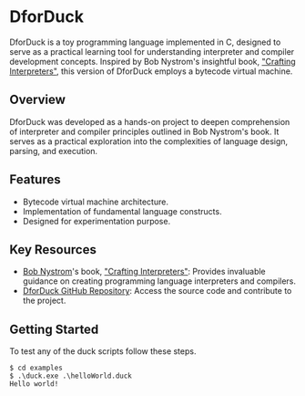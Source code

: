 

# DforDuck

DforDuck is a toy programming language implemented in C, designed to serve as a practical learning tool for understanding interpreter and compiler development concepts. Inspired by Bob Nystrom's insightful book, ["Crafting Interpreters"](https://craftinginterpreters.com/), this version of DforDuck employs a bytecode virtual machine.

## Overview

DforDuck was developed as a hands-on project to deepen comprehension of interpreter and compiler principles outlined in Bob Nystrom's book. It serves as a practical exploration into the complexities of language design, parsing, and execution.

## Features

- Bytecode virtual machine architecture.
- Implementation of fundamental language constructs.
- Designed for experimentation purpose.

## Key Resources

- [Bob Nystrom](https://stuffwithstuff.com/)'s book, ["Crafting Interpreters"](https://craftinginterpreters.com/): Provides invaluable guidance on creating programming language interpreters and compilers.
- [DforDuck GitHub Repository](https://github.com/your_username/DforDuck): Access the source code and contribute to the project.

## Getting Started

To test any of the duck scripts follow these steps.

```
$ cd examples
$ .\duck.exe .\helloWorld.duck
Hello world!
```





